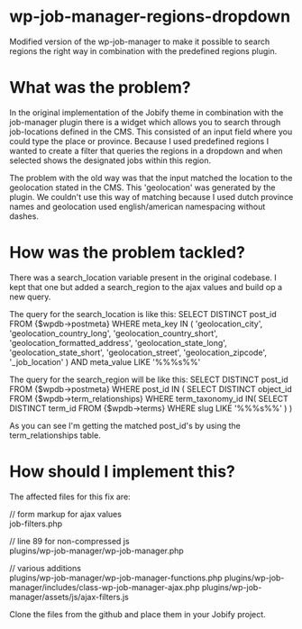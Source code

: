 wp-job-manager-regions-dropdown
===============================

Modified version of the wp-job-manager to make it possible to search regions the right way in combination with the predefined regions plugin.


What was the problem?
=====================

In the original implementation of the Jobify theme in combination with the job-manager plugin there is a widget which allows you to search through job-locations defined in the CMS. This consisted of an input field where you could type the place or province. Because I used predefined regions I wanted to create a filter that queries the regions in a dropdown and when selected shows the designated jobs within this region.

The problem with the old way was that the input matched the location to the geolocation stated in the CMS. This 'geolocation' was generated by the plugin. We couldn't use this way of matching because I used dutch province names and geolocation used english/american namespacing without dashes.

How was the problem tackled?
============================

There was a search_location variable present in the original codebase. I kept that one but added a search_region to the ajax values and build op a new query.

The query for the search_location is like this:
SELECT DISTINCT post_id FROM {$wpdb->postmeta}
		    WHERE meta_key IN ( 'geolocation_city', 'geolocation_country_long', 'geolocation_country_short', 'geolocation_formatted_address', 'geolocation_state_long', 'geolocation_state_short', 'geolocation_street', 'geolocation_zipcode', '_job_location' ) 
		    AND meta_value LIKE '%%%s%%'

The query for the search_region will be like this:
SELECT DISTINCT post_id FROM {$wpdb->postmeta}
		    WHERE post_id IN (
		    	SELECT DISTINCT object_id FROM {$wpdb->term_relationships}
		    	WHERE term_taxonomy_id IN(
				SELECT DISTINCT term_id FROM {$wpdb->terms}
				    WHERE slug LIKE '%%%s%%'
				)
			)
			
As you can see I'm getting the matched post_id's by using the term_relationships table.

How should I implement this?
============================

The affected files for this fix are:

// form markup for ajax values<br>
job-filters.php

// line 89 for non-compressed js <br>
plugins/wp-job-manager/wp-job-manager.php

// various additions<br>
plugins/wp-job-manager/wp-job-manager-functions.php
plugins/wp-job-manager/includes/class-wp-job-manager-ajax.php
plugins/wp-job-manager/assets/js/ajax-filters.js

Clone the files from the github and place them in your Jobify project.
